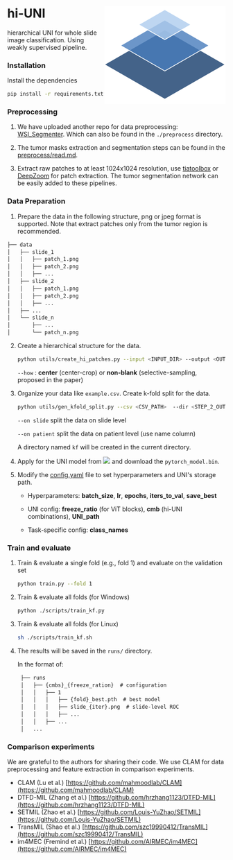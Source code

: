hi-UNI <img src="./utils/.hi-UNI-logo.png" width="280px" align="right" />
===========

hierarchical UNI for whole slide image classification. Using weakly supervised pipeline.


### Installation

Install the dependencies 

```bash
pip install -r requirements.txt
```

### Preprocessing

1. We have uploaded another repo for data preprocessing: [WSI_Segmenter](https://github.com/HaoyuCui/WSI_Segmenter). Which can also be found in the `./preprocess` directory.

2. The tumor masks extraction and segmentation steps can be found in the [preprocess/read.md](preprocess/readme.md). 

3. Extract raw patches to at least 1024x1024 resolution, use [tiatoolbox](https://github.com/TissueImageAnalytics/tiatoolbox) or [DeepZoom](https://github.com/ncoudray/DeepPATH/blob/master/DeepPATH_code/00_preprocessing/0b_tileLoop_deepzoom6.py) for patch extraction. The tumor segmentation network can be easily added to these pipelines.


### Data Preparation

1. Prepare the data in the following structure, png or jpeg format is supported. Note that extract patches only from the tumor region is recommended.

```markdown
├── data
│   ├── slide_1
│   │   ├── patch_1.png
│   │   ├── patch_2.png
│   │   ├── ...
│   ├── slide_2
│   │   ├── patch_1.png
│   │   ├── patch_2.png
│   │   ├── ...
│   ├── ...
│   └── slide_n
│       ├── ...
│       └── patch_n.png
```



2. Create a hierarchical structure for the data.

    ```bash
    python utils/create_hi_patches.py --input <INPUT_DIR> --output <OUTPUT_DIR> --how non-blank
    ```
    
    `--how` : **center** (center-crop) or **non-blank** (selective-sampling, proposed in the paper)

3. Organize your data like `example.csv`. Create k-fold split for the data.

    ```bash
    python utils/gen_kfold_split.py --csv <CSV_PATH>  --dir <STEP_2_OUTPUT_DIR> --k 5 --on slide
    ```
    
    `--on slide` split the data on slide level
    
    `--on patient` split the data on patient level (use name column)
   
   A directory named `kf` will be created in the current directory.

4. Apply for the UNI model from <a href="https://huggingface.co/MahmoodLab/UNI"><img src="https://img.shields.io/badge/Hugging%20Face-FFD21E?logo=huggingface&logoColor=000"/></a> and download the `pytorch_model.bin`.

5. Modify the [config.yaml](config.yaml) file to set hyperparameters and UNI's storage path.

    - Hyperparameters: **batch_size**, **lr**, **epochs**, **iters_to_val**, **save_best**
    
    - UNI config: **freeze_ratio** (for ViT blocks), **cmb** (hi-UNI combinations), **UNI_path** 
    
    - Task-specific config: **class_names**

### Train and evaluate

1. Train & evaluate a single fold (e.g., fold 1) and evaluate on the validation set
    ```bash
    python train.py --fold 1
    ```

2. Train & evaluate all folds (for Windows)
    ```bash
    python ./scripts/train_kf.py
    ```
3. Train & evaluate all folds (for Linux)
    ```bash
    sh ./scripts/train_kf.sh
    ```

4. The results will be saved in the `runs/` directory.

   In the format of:
   ```txt
    ├── runs
    │   ├── {cmbs}_{freeze_ration}  # configuration
    │   │   ├── 1
    │   │   │   ├── {fold}_best.pth  # best model
    │   │   │   ├── slide_{iter}.png  # slide-level ROC
    │   │   │   ├── ...
    │   │   ├── ...
    │   ...
   ```
   

### Comparison experiments

We are grateful to the authors for sharing their code. We use CLAM for data preprocessing and feature extraction in comparison experiments.

- CLAM (Lu et al.) [https://github.com/mahmoodlab/CLAM](https://github.com/mahmoodlab/CLAM)
- DTFD-MIL (Zhang et al.) [https://github.com/hrzhang1123/DTFD-MIL](https://github.com/hrzhang1123/DTFD-MIL)
- SETMIL (Zhao et al.) [https://github.com/Louis-YuZhao/SETMIL](https://github.com/Louis-YuZhao/SETMIL)
- TransMIL (Shao et al.) [https://github.com/szc19990412/TransMIL](https://github.com/szc19990412/TransMIL)
- im4MEC (Fremind et al.) [https://github.com/AIRMEC/im4MEC](https://github.com/AIRMEC/im4MEC)


